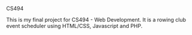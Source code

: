 CS494

This is my final project for CS494 - Web Development.  It is a rowing club event scheduler using HTML/CSS, Javascript and PHP.